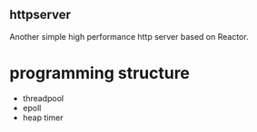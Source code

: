 ## httpserver
Another simple high performance http server based on Reactor.
# programming structure
* threadpool
* epoll
* heap timer
